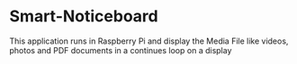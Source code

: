 # Smart-Noticeboard
This application runs in Raspberry Pi and display the Media File like videos, photos and PDF documents in a continues loop on a display
